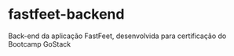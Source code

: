 # fastfeet-backend
Back-end da aplicação FastFeet, desenvolvida para certificação do Bootcamp GoStack
